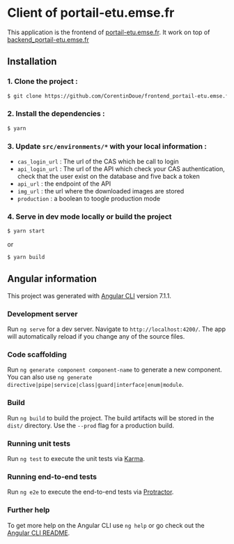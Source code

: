 Client of portail-etu.emse.fr
===============

This application is the frontend of [portail-etu.emse.fr](https://portail-etu.emse.fr).
It work on top of [backend_portail-etu.emse.fr](https://github.com/CorentinDoue/frontend_portail-etu.emse.fr.git)

Installation
------------

### 1. Clone the project : 
``` bash
$ git clone https://github.com/CorentinDoue/frontend_portail-etu.emse.fr.git
```

### 2. Install the dependencies :
``` bash    
$ yarn
```

### 3. Update `src/environments/*` with your local information :
- `cas_login_url` : The url of the CAS which be call to login
- `api_login_url` : The url of the API which check your CAS authentication, check that the user exist on the database and five back a token
- `api_url` : the endpoint of the API
- `img_url` : the url where the downloaded images are stored
- `production` : a boolean to toogle production mode

### 4. Serve in dev mode locally or build the project
``` bash    
$ yarn start
```
or
``` bash    
$ yarn build
```

Angular information
------------

This project was generated with [Angular CLI](https://github.com/angular/angular-cli) version 7.1.1.

### Development server

Run `ng serve` for a dev server. Navigate to `http://localhost:4200/`. The app will automatically reload if you change any of the source files.

### Code scaffolding

Run `ng generate component component-name` to generate a new component. You can also use `ng generate directive|pipe|service|class|guard|interface|enum|module`.

### Build

Run `ng build` to build the project. The build artifacts will be stored in the `dist/` directory. Use the `--prod` flag for a production build.

### Running unit tests

Run `ng test` to execute the unit tests via [Karma](https://karma-runner.github.io).

### Running end-to-end tests

Run `ng e2e` to execute the end-to-end tests via [Protractor](http://www.protractortest.org/).

### Further help

To get more help on the Angular CLI use `ng help` or go check out the [Angular CLI README](https://github.com/angular/angular-cli/blob/master/README.md).
